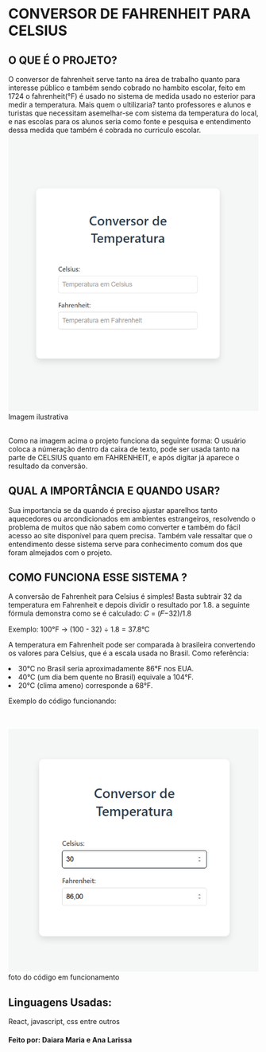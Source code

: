 <h1>CONVERSOR DE FAHRENHEIT PARA CELSIUS</h1>
<H2>O QUE É O PROJETO?</H2>
  O conversor de fahrenheit serve tanto na área de trabalho quanto para interesse público e também sendo cobrado no hambito escolar, feito em 1724 o fahrenheit(°F) é usado no sistema de medida usado no esterior para medir a temperatura. Mais quem o ultilizaria? tanto professores e alunos e turistas que necessitam asemelhar-se com sistema da temperatura do local, e nas escolas para os alunos seria como fonte e pesquisa e entendimento dessa medida que também é cobrada no curriculo escolar.
<img src='./fotinha.png'> Imagem ilustrativa</img>
<br></br>
<p>Como na imagem acima o projeto funciona da seguinte forma: O usuário coloca a númeração dentro da caixa de texto, pode ser usada tanto na parte de CELSIUS quanto em FAHRENHEIT, e após digitar já aparece o resultado da conversão.</p>
<H2>QUAL  A IMPORTÂNCIA E QUANDO USAR?</H2>
Sua importancia se da quando é preciso ajustar aparelhos tanto aquecedores ou arcondicionados em ambientes estrangeiros, resolvendo o problema de muitos que não sabem como converter e também do fácil acesso ao site disponível para quem precisa. Também vale ressaltar que o entendimento desse sistema serve para conhecimento comum dos que foram almejados com o projeto.

<H2>COMO FUNCIONA ESSE SISTEMA ?</H2>
<p>A conversão de Fahrenheit para Celsius é simples! Basta subtrair 32 da temperatura em Fahrenheit e depois dividir o resultado por 1.8. a seguinte fórmula demonstra como se é calculado:
 <a> 𝐶 = (𝐹−32)/1.8 </a></p>
<p>Exemplo: 100°F → (100 - 32) ÷ 1.8 = 37.8°C</p>
<p>A temperatura em Fahrenheit pode ser comparada à brasileira convertendo os valores para Celsius, que é a escala usada no Brasil. Como referência:

<li>30°C no Brasil seria aproximadamente 86°F nos EUA.</li>

<li>40°C (um dia bem quente no Brasil) equivale a 104°F.</li>

<li>20°C (clima ameno) corresponde a 68°F.</li>
<p>Exemplo do código funcionando:</p>
<br></br>
<img src='./cs.png'>foto do código em funcionamento</img>
</p>
<h2>Linguagens Usadas:</h2>
<p>React, javascript, css entre outros</p>

<h4>Feito por: Daiara Maria e Ana Larissa</h4>


